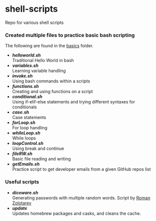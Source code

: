 # shell-scripts
Repo for various shell scripts

### Created multiple files to practice basic bash scripting

The following are found in the [basics](basics) folder.

* _**helloworld.sh**_  
  Traditional Hello World in bash
* _**variables.sh**_  
  Learning variable handling
* _**invoke.sh**_  
  Using bash commands within a scripts
* _**functions.sh**_  
  Creating and using functions on a script
* _**conditional.sh**_  
  Using if-elif-else statements and trying different syntaxes for conditionals
* _**case.sh**_  
  Case statements
* _**forLoop.sh**_  
  For loop handling
* _**whileLoop.sh**_  
  While loops
* _**loopControl.sh**_  
  Using break and continue
* _**fileRW.sh**_  
  Basic file reading and writing
* _**getEmails.sh**_  
  Practice script to get developer emails from a given GitHub repos list

### Useful scripts

* _**diceware.sh**_  
  Generating passwords with multiple random words. Script by [Roman Zolotarev](https://rgz.ee/)
* _**update**_  
  Updates homebrew packages and casks, and cleans the cache.
